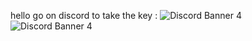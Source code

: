hello go on discord to take the key : 
![Discord Banner 4](https://discordapp.com/api/guilds/1108811601911484518/widget.png?style=banner4)
<img src="https://discordapp.com/api/guilds/1108811601911484518/widget.png?style=banner4" alt="Discord Banner 4"/>
